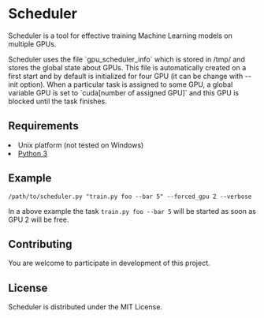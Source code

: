 # **Scheduler**

Scheduler is a tool for effective training Machine Learning models on multiple GPUs. 
<p>
Scheduler uses the file `gpu_scheduler_info` which is stored in /tmp/ and stores the global state about GPUs. This file is automatically created on a first start and by default is initialized for four GPU (it can be change with --init option). When a particular task is assigned to some GPU, a global variable GPU is set to `cuda[number of assigned GPU]` and this GPU is blocked until the task finishes.
</p>

## Requirements

</ul>
<li>Unix platform (not tested on Windows)</li>
<li><a href="https://www.python.org/">Python 3</a></li>
</ul>

## Example 

```
/path/to/scheduler.py "train.py foo --bar 5" --forced_gpu 2 --verbose
```
In a above example the task `train.py foo --bar 5` will be started as soon as GPU 2 will be free. 

## Contributing
You are welcome to participate in development of this project.

## License
Scheduler is distributed under the MIT License. 
